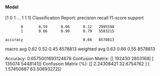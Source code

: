 #### Model
[1 0 1 ... 1 1 1]
Classification Report:
              precision    recall  f1-score   support

           0       0.59      0.06      0.12   2995598
           1       0.66      0.98      0.79   5583215

    accuracy                           0.66   8578813
   macro avg       0.62      0.52      0.45   8578813
weighted avg       0.63      0.66      0.55   8578813

Accuracy: 0.6575001693124678
Confusion Matrix:
[[ 192430 2803168]
 [ 135074 5448141]]
Confusion Matrix (%):
[[ 2.24308421 32.6754762 ]
 [ 1.57450687 63.50693272]]
